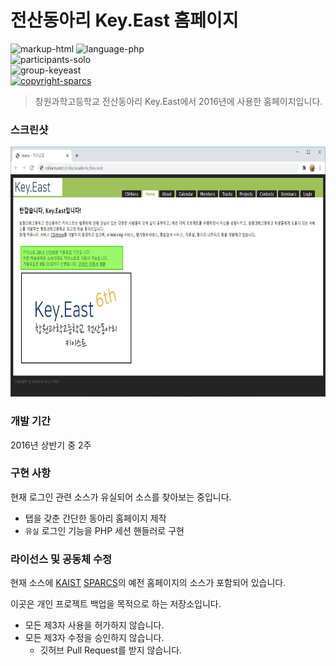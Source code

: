 # 전산동아리 Key.East 홈페이지

![markup-html][markup-html]
![language-php][language-php]
<br>
![participants-solo][participants-solo]
<br>
![group-keyeast][keyeast-image]
<br>
[![copyright-sparcs][sparcs-image]][sparcs-url]

> 창원과학고등학교 전산동아리 Key.East에서 2016년에 사용한 홈페이지입니다.

### 스크린샷

<img src="static/screenshot.png" height="400px">

### 개발 기간

2016년 상반기 중 2주

### 구현 사항

현재 로그인 관련 소스가 유실되어 소스를 찾아보는 중입니다.

  * 탭을 갖춘 간단한 동아리 홈페이지 제작
  * `유실` 로그인 기능을 PHP 세션 핸들러로 구현

### 라이선스 및 공동체 수정

현재 소스에 [KAIST][kaist-url] [SPARCS][sparcs-url]의 예전 홈페이지의 소스가 포함되어 있습니다.

이곳은 개인 프로젝트 백업을 목적으로 하는 저장소입니다.

  * 모든 제3자 사용을 허가하지 않습니다.
  * 모든 제3자 수정을 승인하지 않습니다.
    * 깃허브 Pull Request를 받지 않습니다.

<!-- Image definitions -->
[keyeast-image]: https://img.shields.io/badge/Group-Key.East-red
[sparcs-image]: https://img.shields.io/badge/Copyright-SPARCS-eba02a
[markup-html]: https://img.shields.io/badge/Markup-HTML-orange
[language-php]: https://img.shields.io/badge/Language-PHP-orange
[participants-solo]: https://img.shields.io/badge/Participants-Solo%20Project-7aa3cc
[kaist-url]: http://kaist.ac.kr
[sparcs-url]: https://sparcs.org
